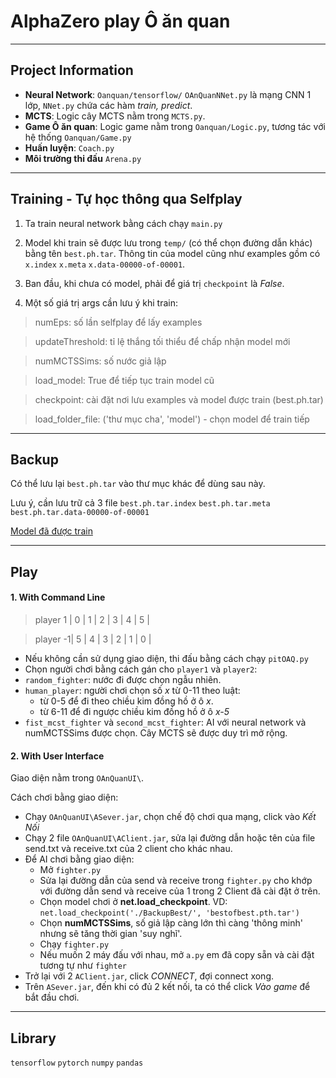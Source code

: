# AlphaZero play Ô ăn quan
----
## Project Information
- **Neural Network**: `Oanquan/tensorflow/` `OAnQuanNNet.py` là mạng CNN 1 lớp, `NNet.py` chứa các hàm *train, predict*.
- **MCTS**: Logic cây MCTS nằm trong `MCTS.py`.
- **Game Ô ăn quan**: Logic game nằm trong `Oanquan/Logic.py`, tương tác với hệ thống `Oanquan/Game.py`
- **Huấn luyện**: `Coach.py`
- **Môi trường thi đấu** `Arena.py`
----
## Training - Tự học thông qua Selfplay
1. Ta train neural network bằng cách chạy `main.py`

1. Model khi train sẽ được lưu trong `temp/` (có thể chọn đường dẫn khác) bằng tên `best.ph.tar`. Thông tin của model cũng như examples gồm có `x.index` `x.meta` `x.data-00000-of-00001`.
1. Ban đầu, khi chưa có model, phải để giá trị `checkpoint` là *False*.

1. Một số giá trị args cần lưu ý khi train:

>numEps: số lần selfplay để lấy examples

>updateThreshold: tỉ lệ thắng tối thiểu để chấp nhận model mới

>numMCTSSims: số nước giả lập

>load_model: True để tiếp tục train model cũ

>checkpoint: cài đặt nơi lưu examples và model được train (best.ph.tar)

>load\_folder\_file: ('thư mục cha', 'model') - chọn model để train tiếp


----
## Backup
 Có thể lưu lại `best.ph.tar` vào thư mục khác để dùng sau này.
 
 Lưu ý, cần lưu trữ cả 3 file
 `best.ph.tar.index` `best.ph.tar.meta` `best.ph.tar.data-00000-of-00001`
 
 [Model đã được train]()

----
## Play
 #### 1. With Command Line

 > player 1 | 0 | 1 | 2 | 3 | 4 | 5 |
 
 > player -1| 5 | 4 | 3 | 2 | 1 | 0 |

 - Nếu không cần sử dụng giao diện, thi đấu bằng cách chạy `pitOAQ.py`
 - Chọn người chơi bằng cách gán cho `player1` và `player2`:
  - `random_fighter`: nước đi được chọn ngẫu nhiên.
  - `human_player`: người chơi chọn số *x* từ 0-11 theo luật:
    - từ 0-5 để đi theo chiều kim đồng hồ ở ô *x*.
    - từ 6-11 để đi ngược chiều kim đồng hồ ở ô *x-5*
  - `fist_mcst_fighter` và `second_mcst_fighter`: AI với neural network và numMCTSSims được chọn. Cây MCTS sẽ được duy trì mở rộng.
 
 #### 2. With User Interface
 Giao diện nằm trong `OAnQuanUI\`.
 
 Cách chơi bằng giao diện:
 - Chạy `OAnQuanUI\ASever.jar`, chọn chế độ chơi qua mạng, click vào *Kết Nối*
 - Chạy 2 file `OAnQuanUI\AClient.jar`, sửa lại đường dẫn hoặc tên của file send.txt và receive.txt của 2 client cho khác nhau.
 - Để AI chơi bằng giao diện:
   - Mở `fighter.py`
   - Sửa lại đường dẫn của send và receive trong `fighter.py` cho khớp với đường dẫn send và receive của 1 trong 2 Client đã cài đặt ở trên.
   - Chọn model chơi ở **net.load_checkpoint**. VD: `net.load_checkpoint('./BackupBest/', 'bestofbest.pth.tar')`
   - Chọn **numMCTSSims**, số giả lập càng lớn thì càng 'thông minh' nhưng sẽ tăng thời gian 'suy nghĩ'.
   - Chạy `fighter.py`
   - Nếu muốn 2 máy đấu với nhau, mở `a.py` em đã copy sẵn và cài đặt tương tự như `fighter`
 - Trở lại với 2 `AClient.jar`, click *CONNECT*, đợi connect xong.
 - Trên `ASever.jar`, đến khi có đủ 2 kết nối, ta có thể click *Vào game* để bắt đầu chơi.
 
----
 ## Library
 `tensorflow` `pytorch` `numpy` `pandas` 
